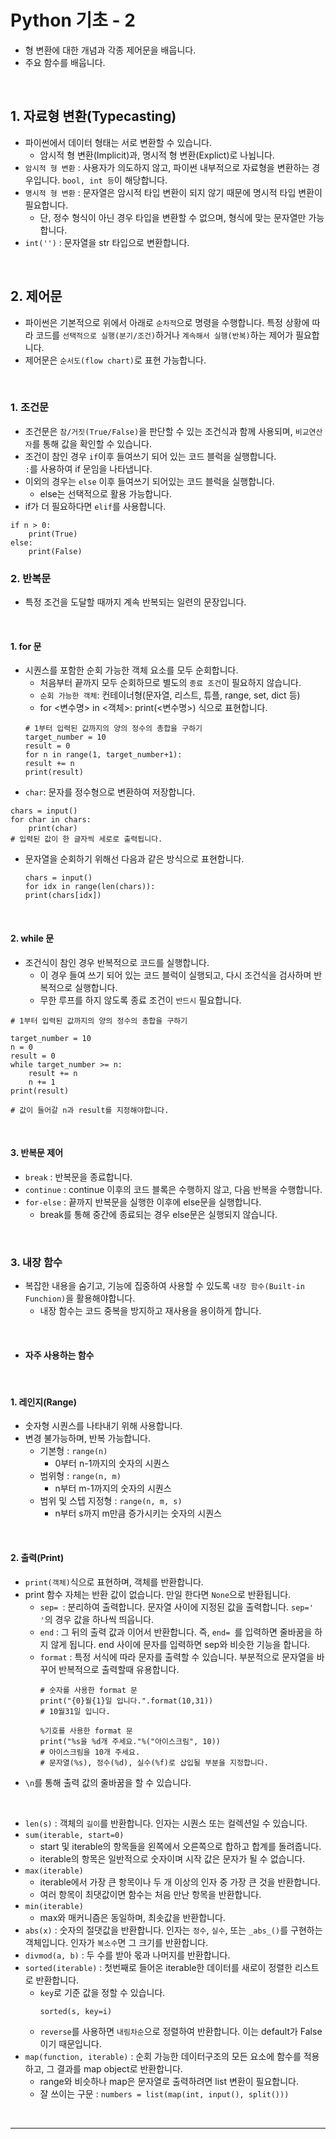 # Python 기초 - 2
- 형 변환에 대한 개념과 각종 제어문을 배웁니다.
- 주요 함수를 배웁니다.

&nbsp;
## 1. 자료형 변환(Typecasting)
- 파이썬에서 데이터 형태는 서로 변환할 수 있습니다.
    - 암시적 형 변환(Implicit)과, 명시적 형 변환(Explict)로 나뉩니다.
- `암시적 형 변환` : 사용자가 의도하지 않고, 파이썬 내부적으로 자료형을 변환하는 경우입니다. `bool, int 등`이 해당합니다.
- `명시적 형 변환` : 문자열은 암시적 타입 변환이 되지 않기 때문에 명시적 타입 변환이 필요합니다.
    - 단, 정수 형식이 아닌 경우 타입을 변환할 수 없으며, 형식에 맞는 문자열만 가능합니다.
- `int('')` : 문자열을 str 타입으로 변환합니다.

&nbsp;
## 2. 제어문
- 파이썬은 기본적으로 위에서 아래로 `순차적`으로 명령을 수행합니다. 특정 상황에 따라 코드를 `선택적으로 실행(분기/조건)`하거나 `계속해서 실행(반복)`하는 제어가 필요합니다.
- 제어문은 `순서도(flow chart)`로 표현 가능합니다.

&nbsp;
### 1. 조건문
- 조건문은 `참/거짓(True/False)`을 판단할 수 있는 조건식과 함께 사용되며, `비교연산자`를 통해 값을 확인할 수 있습니다.
- 조건이 참인 경우 `if`이후 들여쓰기 되어 있는 코드 블럭을 실행합니다.
<br>`:`를 사용하여 if 문임을 나타냅니다.
- 이외의 경우는 `else` 이후 들여쓰기 되어있는 코드 블럭을 실행합니다.
    - else는 선택적으로 활용 가능합니다.
- if가 더 필요하다면 `elif`를 사용합니다.
```
if n > 0:
    print(True)
else:
    print(False)
```

### 2. 반복문
- 특정 조건을 도달할 때까지 계속 반복되는 일련의 문장입니다.

&nbsp;
#### 1. for 문
- 시퀀스를 포함한 순회 가능한 객체 요소를 모두 순회합니다.
    - 처음부터 끝까지 모두 순회하므로 별도의 `종료 조건`이 필요하지 않습니다.
    - `순회 가능한 객체`: 컨테이너형(문자열, 리스트, 튜플, range, set, dict 등)
    - for <변수명> in <객체>: print(<변수명>) 식으로 표현합니다.
    ```
   # 1부터 입력된 값까지의 양의 정수의 총합을 구하기
   target_number = 10
    result = 0
    for n in range(1, target_number+1):
    result += n
    print(result)
    ```
- `char`: 문자를 정수형으로 변환하여 저장합니다.
```
chars = input()
for char in chars:
    print(char)
# 입력된 값이 한 글자씩 세로로 출력됩니다.
```
- 문자열을 순회하기 위해선 다음과 같은 방식으로 표현합니다.
    ```
    chars = input()
    for idx in range(len(chars)):
    print(chars[idx])
    ```

&nbsp;
#### 2. while 문
- 조건식이 참인 경우 반복적으로 코드를 실행합니다.
    - 이 경우 들여 쓰기 되어 있는 코드 블럭이 실행되고, 다시 조건식을 검사하며 반복적으로 실행합니다.
    - 무한 루프를 하지 않도록 종료 조건이 `반드시` 필요합니다.
```
# 1부터 입력된 값까지의 양의 정수의 총합을 구하기

target_number = 10
n = 0
result = 0
while target_number >= n:
    result += n
    n += 1
print(result)

# 값이 들어갈 n과 result를 지정해야합니다.
```

&nbsp;
#### 3. 반복문 제어
- `break` : 반복문을 종료합니다.
- `continue` :  continue 이후의 코드 블록은 수행하지 않고, 다음 반복을 수행합니다.
- `for-else` : 끝까지 반복문을 실행한 이후에 else문을 실행합니다.
    - break를 통해 중간에 종료되는 경우 else문은 실행되지 않습니다.

&nbsp;
### 3. 내장 함수
- 복잡한 내용을 숨기고, 기능에 집중하여 사용할 수 있도록 `내장 함수(Built-in Funchion)`을 활용해야합니다.
    - 내장 함수는 코드 중복을 방지하고 재사용을 용이하게 합니다.

&nbsp;
- #### 자주 사용하는 함수

&nbsp;
#### 1. 레인지(Range)
- 숫자형 시퀀스를 나타내기 위해 사용합니다.
- 변경 불가능하며, 반복 가능합니다.
    - 기본형 : `range(n)`
        - 0부터 n-1까지의 숫자의 시퀀스
    - 범위형 : `range(n, m)`
        - n부터 m-1까지의 숫자의 시퀀스
    - 범위 및 스텝 지정형 : `range(n, m, s)`
        - n부터 s까지 m만큼 증가시키는 숫자의 시퀀스

&nbsp;
#### 2. 출력(Print)
- `print(객체)`식으로 표현하며, 객체를 반환합니다.
- print 함수 자체는 반환 값이 없습니다. 만일 한다면 `None`으로 반환됩니다.
    - `sep= `: 분리하여 출력합니다. 문자열 사이에 지정된 값을 출력합니다. `sep=' '`의 경우 값을 하나씩 띄웁니다.
    - `end` : 그 뒤의 출력 값과 이어서 반환합니다. 즉, `end= `를 입력하면 줄바꿈을 하지 않게 됩니다.
        end 사이에 문자를 입력하면 sep와 비슷한 기능을 합니다.
    - `format` : 특정 서식에 따라 문자를 출력할 수 있습니다. 부분적으로 문자열을 바꾸어 반복적으로 출력할때 유용합니다.
        ```
        # 숫자를 사용한 format 문
        print("{0}월{1}일 입니다.".format(10,31))
        # 10월31일 입니다.
        ```
        ```
        %기호를 사용한 format 문
        print("%s을 %d개 주세요."%("아이스크림", 10))
        # 아이스크림을 10개 주세요.
        # 문자열(%s), 정수(%d), 실수(%f)로 삽입될 부분을 지정합니다.
        ```
- `\n`를 통해 출력 값의 줄바꿈을 할 수 있습니다.

&nbsp;
- `len(s)` : 객체의 `길이`를 반환합니다. 인자는 시퀀스 또는 컬렉션일 수 있습니다.
- `sum(iterable, start=0)`
    - start 및 iterable의 항목들을 왼쪽에서 오른쪽으로 합하고 합계를 돌려줍니다.
    - iterable의 항목은 일반적으로 숫자이며 시작 값은 문자가 될 수 없습니다.
- `max(iterable)`
    - iterable에서 가장 큰 항목이나 두 개 이상의 인자 중 가장 큰 것을 반환합니다.
    - 여러 항목이 최댓값이면 함수는 처음 만난 항목을 반환합니다.
- `min(iterable)`
    - max와 매커니즘은 동일하며, 최솟값을 반환합니다.
- `abs(x)` : 숫자의 절댓값을 반환합니다. 인자는 `정수`, `실수`, 또는 `_abs_()`를 구현하는 객체입니다. 인자가 `복소수`면 그 크기를 반환합니다.
- `divmod(a, b)` : 두 수를 받아 몫과 나머지를 반환합니다.
- `sorted(iterable)` : 첫번째로 들어온 iterable한 데이터를 새로이 정렬한 리스트로 반환합니다.
    - `key`로 기준 값을 정할 수 있습니다.
        ```
        sorted(s, key=i)
        ```
    - `reverse`를 사용하면 `내림차순`으로 정렬하여 반환합니다. 이는 default가 False이기 때문입니다. 
- `map(function, iterable)` : 순회 가능한 데이터구조의 모든 요소에 함수를 적용하고, 그 결과를 map object로 반환합니다.
    - range와 비슷하나 map은 문자열로 출력하려면 list 변환이 필요합니다.
    - 잘 쓰이는 구문 : `numbers = list(map(int, input(), split()))`

&nbsp;
***